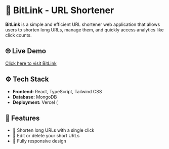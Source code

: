 # 🔗 BitLink - URL Shortener

**BitLink** is a simple and efficient URL shortener web application that allows users to shorten long URLs, manage them, and quickly access analytics like click counts.

## 🌐 Live Demo

[Click here to visit BitLink](https://bit-links-ebon.vercel.app/)

## ⚙️ Tech Stack

- **Frontend:** React, TypeScript, Tailwind CSS
- **Database:** MongoDB 
- **Deployment:** Vercel (

## 🚀 Features

- 🔐 Shorten long URLs with a single click
- 📝 Edit or delete your short URLs
- 📱 Fully responsive design
